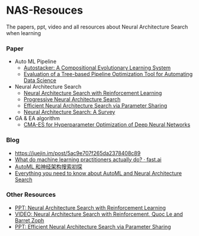 # NAS-Resouces
The papers, ppt, video and all resources about Neural Architecture Search when learning 

### Paper

- Auto ML Pipeline
	- [Autostacker: A Compositional Evolutionary Learning System](https://arxiv.org/abs/1803.00684)
	-  [Evaluation of a Tree-based Pipeline Optimization Tool for Automating  Data Science](https://arxiv.org/abs/1603.06212)
- Neural Architecture Search
	- [Neural Architecture Search with Reinforcement Learning](https://arxiv.org/abs/1611.01578)
	- [Progressive Neural Architecture Search](https://arxiv.org/abs/1712.00559)
	- [Efficient Neural Architecture Search via Parameter Sharing](https://arxiv.org/abs/1802.03268)
	- [Neural Architecture Search: A Survey](https://arxiv.org/abs/1808.05377)
- GA & EA algorithm 
	- [CMA-ES for Hyperparameter Optimization of Deep Neural Networks](https://arxiv.org/abs/1604.07269)

### Blog 

- https://juejin.im/post/5ac9e707f265da2378408c89
- [What do machine learning practitioners actually do? · fast.ai](http://www.fast.ai/2018/07/12/auto-ml-1/)
- [AutoML 和神经架构搜索初探](https://www.leiphone.com/news/201808/sYLR0zaLlAv0VpFV.html)
- [Everything you need to know about AutoML and Neural Architecture Search](https://towardsdatascience.com/everything-you-need-to-know-about-automl-and-neural-architecture-search-8db1863682bf)

### Other Resources

- [PPT: Neural Architecture Search with Reinforcement Learning](http://rll.berkeley.edu/deeprlcoursesp17/docs/quoc_barret.pdf)
- [VIDEO: Neural Architecture Search with Reinforcement, Quoc Le and Barret Zoph](https://www.youtube.com/watch?v=XDtFXBYpl1w&index=22&list=PLkFD6_40KJIwTmSbCv9OVJB3YaO4sFwkX&t=874s)
- [PPT: Efficient Neural Architecture Search via Parameter Sharing](https://www.slideshare.net/JinwonLee9/efficient-neural-architecture-search-via-parameter-sharing)

